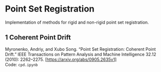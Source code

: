 # Point Set Registration
Implementation of methods for rigid and non-rigid point set registration.

## 1 Coherent Point Drift
Myronenko, Andriy, and Xubo Song. “Point Set Registration: Coherent Point Drift.” IEEE Transactions on Pattern Analysis and Machine Intelligence 32.12 (2010): 2262–2275. [https://arxiv.org/abs/0905.2635v1]  
Code: `cpd.ipynb`
